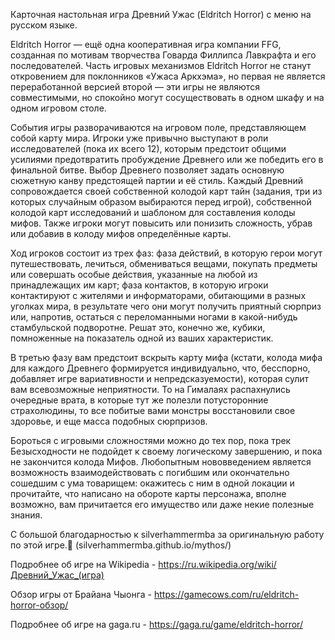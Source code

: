 Карточная настольная игра Древний Ужас (Eldritch Horror) с меню на русском языке.

Eldritch Horror — ещё одна кооперативная игра компании FFG, созданная по мотивам творчества Говарда Филлипса Лавкрафта и его последователей. Часть игровых механизмов Eldritch Horror не станут откровением для поклонников «Ужаса Аркхэма», но первая не является переработанной версией второй — эти игры не являются совместимыми, но спокойно могут сосуществовать в одном шкафу и на одном игровом столе. 

События игры разворачиваются на игровом поле, представляющем собой карту мира. Игроки уже привычно выступают в роли исследователей (пока их всего 12), которым предстоит общими усилиями предотвратить пробуждение Древнего или же победить его в финальной битве. Выбор Древнего позволяет задать основную сюжетную канву предстоящей партии и её стиль. Каждый Древний сопровождается своей собственной колодой карт тайн (задания, три из которых случайным образом выбираются перед игрой), собственной колодой карт исследований и шаблоном для составления колоды мифов. Также игроки могут повысить или понизить сложность, убрав или добавив в колоду мифов определённые карты.

Ход игроков состоит из трех фаз: фаза действий, в которую герои могут путешествовать, лечиться, обмениваться вещами, покупать предметы или совершать особые действия, указанные на любой из принадлежащих им карт; фаза контактов, в которую игроки контактируют с жителями и информаторами, обитающими в разных уголках мира, в результате чего они могут получить приятный сюрприз или, напротив, остаться с переломанными ногами в какой-нибудь стамбульской подворотне. Решат это, конечно же, кубики, помноженные на показатель одной из ваших характеристик.

В третью фазу вам предстоит вскрыть карту мифа (кстати, колода мифа для каждого Древнего формируется индивидуально, что, бесспорно, добавляет игре вариативности и непредсказуемости), которая сулит вам всевозможные неприятности. То на Гималаях распахнулись очередные врата, в которые тут же полезли потусторонние страхолюдины, то все побитые вами монстры восстановили свое здоровье, и еще масса подобных сюрпризов.

Бороться с игровыми сложностями можно до тех пор, пока трек Безысходности не подойдет к своему логическому завершению, и пока не закончится колода Мифов. Любопытным нововведением является возможность взаимодействовать с погибшим или окончательно сошедшим с ума товарищем: окажитесь с ним в одной локации и прочитайте, что написано на обороте карты персонажа, вполне возможно, вам причитается его имущество или даже некие полезные знания.

С большой благодарностью к silverhammermba за оригинальную работу по этой игре.🧡 (silverhammermba.github.io/mythos/)

Подробнее об игре на Wikipedia - https://ru.wikipedia.org/wiki/Древний_Ужас_(игра)

Обзор игры от Брайана Чыонга - https://gamecows.com/ru/eldritch-horror-обзор/

Подробнее об игре на gaga.ru - https://gaga.ru/game/eldritch-horror/
